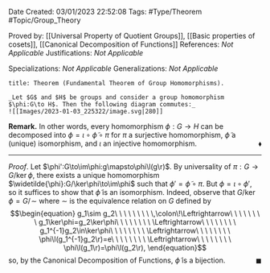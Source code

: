 <div class="topSpace"></div>

Date Created: 03/01/2023 22:52:08
Tags: #Type/Theorem #Topic/Group_Theory

Proved by: [[Universal Property of Quotient Groups]], [[Basic properties of cosets]], [[Canonical Decomposition of Functions]]
References: _Not Applicable_
Justifications: _Not Applicable_

Specializations: _Not Applicable_
Generalizations: _Not Applicable_

``` ad-Theorem
title: Theorem (Fundamental Theorem of Group Homomorphisms).

_Let $G$ and $H$ be groups and consider a group homomorphism $\phi:G\to H$. Then the following diagram commutes:_
![[Images/2023-01-03_225322/image.svg|280]]

```

**Remark.** In other words, every homomorphism $\phi:G\to H$ can be decomposed into $\phi=\iota\circ\widetilde{\phi}\circ\pi$ for $\pi$ a surjective homomorphism, $\widetilde{\phi}$ a (unique) isomorphism, and $\iota$ an injective homomorphism.<span style="float:right;">$\blacklozenge$</span>

---

_Proof_. Let $\phi':G\to\im\phi:g\mapsto\phi\l(g\r)$. By universality of $\pi:G\to G/\ker\phi$, there exists a unique homomorphism $\widetilde{\phi}:G/\ker\phi\to\im\phi$ such that $\phi'=\widetilde{\phi}\circ\pi$. But $\phi=\iota\circ\phi'$, so it suffices to show that $\widetilde{\phi}$ is an isomorphism. Indeed, observe that $G/\ker\phi=G/\!\sim$ where $\sim$ is the equivalence relation on $G$ defined by
$$\begin{equation}
    g_1\sim g_2\ \ \ \ \ \ \ \ \,\colon\!\Leftrightarrow\ \ \ \ \ \ \ \ g_1\ker\phi=g_2\ker\phi\ \ \ \ \ \ \ \ \Leftrightarrow\ \ \ \ \ \ \ \ g_1^{-1}g_2\in\ker\phi\ \ \ \ \ \ \ \ \Leftrightarrow\ \ \ \ \ \ \ \ \phi\l(g_1^{-1}g_2\r)=e\ \ \ \ \ \ \ \ \Leftrightarrow\ \ \ \ \ \ \ \ \phi\l(g_1\r)=\phi\l(g_2\r),
\end{equation}$$
so, by the Canonical Decomposition of Functions, $\widetilde{\phi}$ is a bijection.<span style="float:right;">$\blacksquare$</span>
